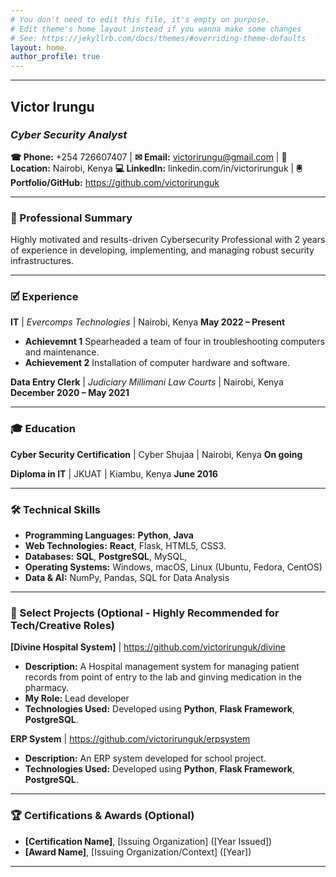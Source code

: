 ```yaml
---
# You don't need to edit this file, it's empty on purpose.
# Edit theme's home layout instead if you wanna make some changes
# See: https://jekyllrb.com/docs/themes/#overriding-theme-defaults
layout: home
author_profile: true
---
```

---
## **Victor Irungu**
### *Cyber Security Analyst*

**&#x260E; Phone:** +254 726607407 | **&#x2709; Email:** victorirungu@gmail.com | **&#x1F4CD; Location:** Nairobi, Kenya
**&#x1F4BB; LinkedIn:** linkedin.com/in/victorirunguk | **&#x1F5B2; Portfolio/GitHub:** https://github.com/victorirunguk

---

### **&#x1F4BC; Professional Summary**

Highly motivated and results-driven Cybersecurity Professional with 2 years of experience in developing, implementing, and managing robust security infrastructures. 

---

### **&#x1F5F9; Experience**

**IT** | *Evercomps Technologies* | Nairobi, Kenya
**May 2022 – Present**
* **Achievemnt 1** Spearheaded a team of four in troubleshooting computers and maintenance. 
* **Achievement 2** Installation of computer hardware and software. 

**Data Entry Clerk** | *Judiciary Millimani Law Courts* | Nairobi, Kenya
**December 2020 – May 2021**

---

### **&#x1F393; Education**

**Cyber Security Certification** | 
Cyber Shujaa | Nairobi, Kenya
**On going**

**Diploma in IT** | 
JKUAT | Kiambu, Kenya
**June 2016** 

---

### **&#x1F6E0; Technical Skills**

* **Programming Languages:** **Python**, **Java**
* **Web Technologies:** **React**, Flask, HTML5, CSS3.
* **Databases:** **SQL**, **PostgreSQL**, MySQL, 
* **Operating Systems:** Windows, macOS, Linux (Ubuntu, Fedora, CentOS)
* **Data & AI:** NumPy, Pandas, SQL for Data Analysis

---

### **&#x1F4C1; Select Projects (Optional - Highly Recommended for Tech/Creative Roles)**

**[Divine Hospital System]** | https://github.com/victorirunguk/divine
* **Description:** A Hospital management system for managing patient records from point of entry to the lab and ginving medication in the pharmacy.
* **My Role:** Lead developer
* **Technologies Used:**  Developed using **Python**, **Flask Framework**, **PostgreSQL**.


**ERP System** | https://github.com/victorirunguk/erpsystem
* **Description:** An ERP system developed for school project.
* **Technologies Used:** Developed using **Python**, **Flask Framework**, **PostgreSQL**.

---

### **&#x1F3C6; Certifications & Awards (Optional)**

* **[Certification Name]**, [Issuing Organization] ([Year Issued])
* **[Award Name]**, [Issuing Organization/Context] ([Year])

---
